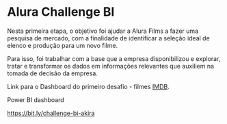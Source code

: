 <h1>Alura Challenge BI</h1>

Nesta primeira etapa, o objetivo foi ajudar a Alura Films a fazer uma pesquisa de mercado, com a finalidade de identificar a seleção ideal de elenco e produção para um novo filme.

Para isso, foi trabalhar com a base que a empresa disponibilizou e explorar, tratar e transformar os dados em informações relevantes que auxiliem na tomada de decisão da empresa.

Link para o Dashboard do primeiro desafio - filmes <a href="https://www.imdb.com/" title="IMDB">IMDB</a>.

Power BI dashboard

https://bit.ly/challenge-bi-akira
